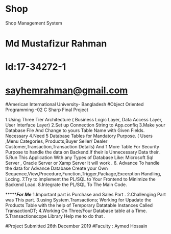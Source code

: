 # Shop
 Shop Management System
# Md Mustafizur Rahman
# Id:17-34272-1
# sayhemrahman@gmail.com
#American International University- Bangladesh
#Object Oriented Programming -02 C Sharp Final Project

1.Using Three Tier Architecture ( Business Logic Layer, Data Access Layer, User Interface Layer)
2.Set up Connection String to App.confiq
  <connectionStrings>
    <add name="connstrng" connectionString="Data Source=DESKTOP-M8JKVTL\SQLEXPRESS;Initial Catalog=mustafiz;Integrated Security=True"/>
  </connectionStrings>
3.Make your Database File And Change to yours Table Name with Given Fields. Necessary
4.Need 5 Database Tables for Mandatory Purpose.
( Users ,Menu Categories, Products,Buyer Seller/ Dealer Customer,Transaction,Transaction Details)
 And 1 More Table For Security Purpose
to handle the data on Backend.If their is Unnecessary Data their.
5.Run This Application With any Types of Database Like: Microsoft Sql Server ,
Oracle Server or Xamp Server It will work .
6. Advance To handle the data for Advance Database Create your Own
Sequence,View,Procedure,Function,Trigger,Package,Excerption Handling, Locing.
7.Try to implement the PL/SQL to Your Frontend to Minimize the Backend Load.
8.Integrate the PL/SQL To The Main Code.


************For Me*******
1.Important part is Purchase and Sales Part .
2.Challenging Part was This part.
3.using System.Transactions; Working for Upadate the Products Table with the 
help of Temporary Datatable Instances Called TransactionDT;
4.Working On Three/Four Database table at a Time.
5.Transactionscope Library Help me to do that .






#Project Submitted 26th December 2019
#Faculty : Aymed Hossain
